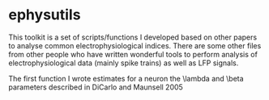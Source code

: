 # ephysutils
This toolkit is a set of scripts/functions I developed based on other papers to analyse common electrophysiological indices. There are some other files from other people who have written wonderful tools to perform analysis of electrophysiological data (mainly spike trains) as well as LFP signals.

The first function I wrote estimates for a neuron the \lambda and \beta parameters described in DiCarlo and Maunsell 2005
